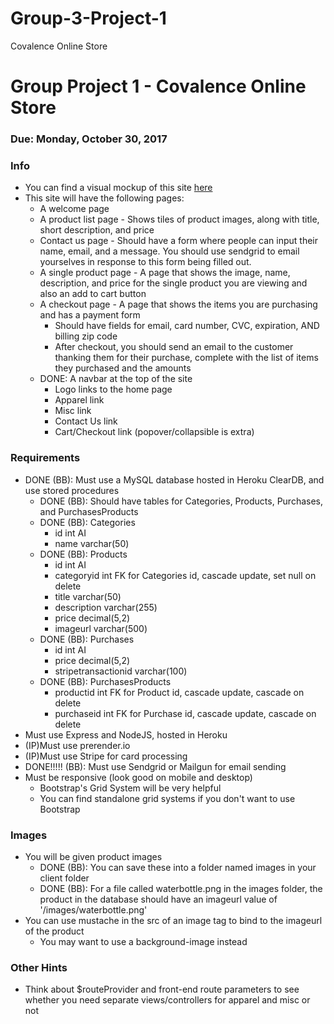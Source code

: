 # Group-3-Project-1
Covalence Online Store

# Group Project 1 - Covalence Online Store

### Due: Monday, October 30, 2017

### Info
* You can find a visual mockup of this site [here](https://projects.invisionapp.com/share/AKB778769#/227819973_Covalence-Store-01)
* This site will have the following pages:
    * A welcome page
    * A product list page - Shows tiles of product images, along with title, short description, and price
    * Contact us page - Should have a form where people can input their name, email, and a message. You should use sendgrid to email yourselves in response to this form being filled out.
    * A single product page - A page that shows the image, name, description, and price for the single product you are viewing and also an add to cart button
    * A checkout page - A page that shows the items you are purchasing and has a payment form
        * Should have fields for email, card number, CVC, expiration, AND billing zip code
        * After checkout, you should send an email to the customer thanking them for their purchase, complete with the list of items they purchased and the amounts
    * DONE: A navbar at the top of the site
        * Logo links to the home page
        * Apparel link
        * Misc link
        * Contact Us link
        * Cart/Checkout link (popover/collapsible is extra)
    
### Requirements
* DONE (BB): Must use a MySQL database hosted in Heroku ClearDB, and use stored procedures
    * DONE (BB): Should have tables for Categories, Products, Purchases, and PurchasesProducts
    * DONE (BB): Categories
        * id int AI
        * name varchar(50)
    * DONE (BB): Products
        * id int AI
        * categoryid int FK for Categories id, cascade update, set null on delete
        * title varchar(50)
        * description varchar(255)
        * price decimal(5,2)
        * imageurl varchar(500)
    * DONE (BB): Purchases
        * id int AI
        * price decimal(5,2)
        * stripetransactionid varchar(100)
    * DONE (BB): PurchasesProducts
        * productid int FK for Product id, cascade update, cascade on delete
        * purchaseid int FK for Purchase id, cascade update, cascade on delete
* Must use Express and NodeJS, hosted in Heroku
* (IP)Must use prerender.io
* (IP)Must use Stripe for card processing
* DONE!!!!! (BB): Must use Sendgrid or Mailgun for email sending
* Must be responsive (look good on mobile and desktop)
    * Bootstrap's Grid System will be very helpful
    * You can find standalone grid systems if you don't want to use Bootstrap

### Images
* You will be given product images
    * DONE (BB): You can save these into a folder named images in your client folder
    * DONE (BB): For a file called waterbottle.png in the images folder, the product in the database should have an imageurl value of '/images/waterbottle.png'
* You can use mustache in the src of an image tag to bind to the imageurl of the product
    * You may want to use a background-image instead

### Other Hints
* Think about $routeProvider and front-end route parameters to see whether you need separate views/controllers for apparel and misc or not
